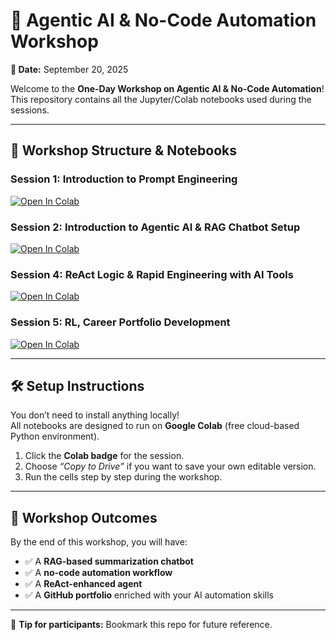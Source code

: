 # 🚀 Agentic AI & No-Code Automation Workshop  

**📅 Date:** September 20, 2025  

Welcome to the **One-Day Workshop on Agentic AI & No-Code Automation**!  
This repository contains all the Jupyter/Colab notebooks used during the sessions.  

---

## 📂 Workshop Structure & Notebooks  

### Session 1: Introduction to Prompt Engineering  
[![Open In Colab](https://colab.research.google.com/assets/colab-badge.svg)](https://colab.research.google.com/drive/1PJJDSMTl-y3fcE_u2uIMWlOBA8S-WSYn)

### Session 2: Introduction to Agentic AI & RAG Chatbot Setup  
[![Open In Colab](https://colab.research.google.com/assets/colab-badge.svg)](https://colab.research.google.com/drive/1kN4cRZlPxOUKTKkxwkAZXOQsVJS58BfR) 

### Session 4: ReAct Logic & Rapid Engineering with AI Tools  
[![Open In Colab](https://colab.research.google.com/assets/colab-badge.svg)](https://colab.research.google.com/drive/1N6CJoin66O4uikU_iL79F4iBS_jK6-4F)

### Session 5: RL, Career Portfolio Development  
[![Open In Colab](https://colab.research.google.com/assets/colab-badge.svg)](https://colab.research.google.com/drive/18oXJzKvAuvCKiCcex57-FFcRLOs0ZDnS)  


---

## 🛠 Setup Instructions  

You don’t need to install anything locally!  
All notebooks are designed to run on **Google Colab** (free cloud-based Python environment).  

1. Click the **Colab badge** for the session.  
2. Choose *“Copy to Drive”* if you want to save your own editable version.  
3. Run the cells step by step during the workshop.  

---

## 🎯 Workshop Outcomes  

By the end of this workshop, you will have:  

- ✅ A **RAG-based summarization chatbot**  
- ✅ A **no-code automation workflow**  
- ✅ A **ReAct-enhanced agent**  
- ✅ A **GitHub portfolio** enriched with your AI automation skills  

---

📌 **Tip for participants:** Bookmark this repo for future reference.  

